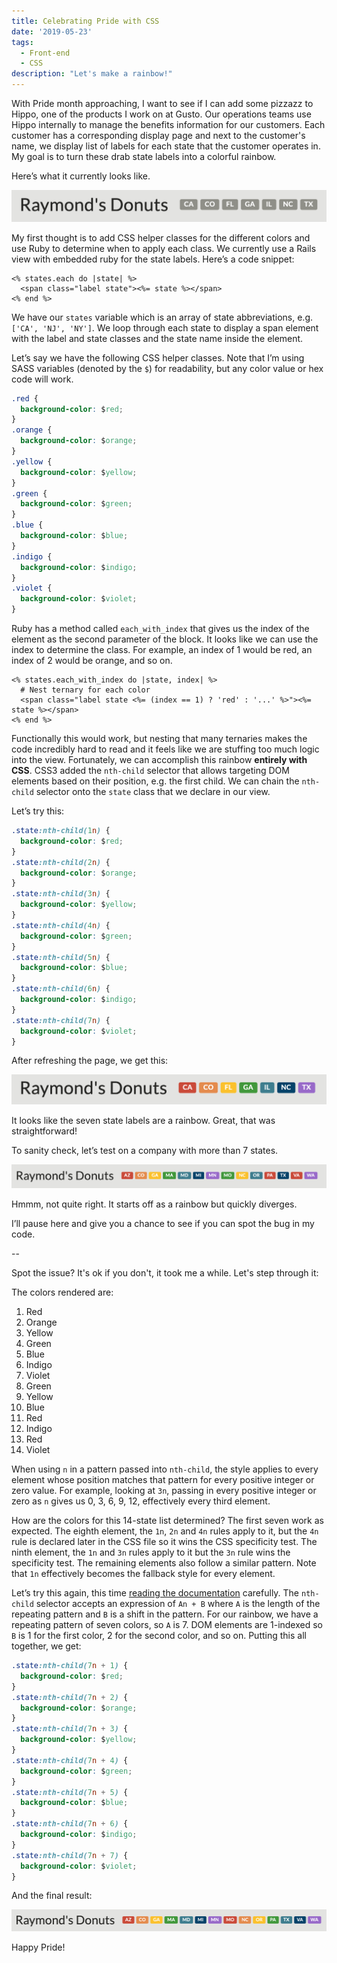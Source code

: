 ```yaml
---
title: Celebrating Pride with CSS
date: '2019-05-23'
tags:
  - Front-end
  - CSS
description: "Let's make a rainbow!"
---
```


With Pride month approaching, I want to see if I can add some pizzazz to Hippo, one of the products I work on at Gusto. Our operations teams use Hippo internally to manage the benefits information for our customers. Each customer has a corresponding display page and next to the customer's name, we display list of labels for each state that the customer operates in. My goal is to turn these drab state labels into a colorful rainbow.

Here’s what it currently looks like.

![State labels](/state-labels-gray.png)

My first thought is to add CSS helper classes for the different colors and use Ruby to determine when to apply each class. We currently use a Rails view with embedded ruby for the state labels. Here’s a code snippet:

```erb
<% states.each do |state| %>
  <span class="label state"><%= state %></span>
<% end %>
```

We have our `states` variable which is an array of state abbreviations, e.g. `['CA', 'NJ', 'NY']`. We loop through each state to display a span element with the label and state classes and the state name inside the element.

Let’s say we have the following CSS helper classes. Note that I’m using SASS variables (denoted by the `$`) for readability, but any color value or hex code will work.

```css
.red {
  background-color: $red;
}
.orange {
  background-color: $orange;
}
.yellow {
  background-color: $yellow;
}
.green {
  background-color: $green;
}
.blue {
  background-color: $blue;
}
.indigo {
  background-color: $indigo;
}
.violet {
  background-color: $violet;
}
```

Ruby has a method called `each_with_index` that gives us the index of the element as the second parameter of the block. It looks like we can use the index to determine the class. For example, an index of 1 would be red, an index of 2 would be orange, and so on.

```erb
<% states.each_with_index do |state, index| %>
  # Nest ternary for each color
  <span class="label state <%= (index == 1) ? 'red' : '...' %>"><%= state %></span>
<% end %>
```

Functionally this would work, but nesting that many ternaries makes the code incredibly hard to read and it feels like we are stuffing too much logic into the view. Fortunately, we can accomplish this rainbow **entirely with CSS**. CSS3 added the `nth-child` selector that allows targeting DOM elements based on their position, e.g. the first child. We can chain the `nth-child` selector onto the `state` class that we declare in our view.

Let’s try this:

```css
.state:nth-child(1n) {
  background-color: $red;
}
.state:nth-child(2n) {
  background-color: $orange;
}
.state:nth-child(3n) {
  background-color: $yellow;
}
.state:nth-child(4n) {
  background-color: $green;
}
.state:nth-child(5n) {
  background-color: $blue;
}
.state:nth-child(6n) {
  background-color: $indigo;
}
.state:nth-child(7n) {
  background-color: $violet;
}
```

After refreshing the page, we get this:

![State labels](/state-labels-rainbow-7.png)

It looks like the seven state labels are a rainbow. Great, that was straightforward!

To sanity check, let’s test on a company with more than 7 states.

![State labels](/state-labels-off-rainbow.png)

Hmmm, not quite right. It starts off as a rainbow but quickly diverges.

I’ll pause here and give you a chance to see if you can spot the bug in my code.

--

Spot the issue? It's ok if you don't, it took me a while. Let's step through it:

The colors rendered are:

1. Red
2. Orange
3. Yellow
4. Green
5. Blue
6. Indigo
7. Violet
8. Green
9. Yellow
10. Blue
11. Red
12. Indigo
13. Red
14. Violet

When using `n` in a pattern passed into `nth-child`, the style applies to every element whose position matches that pattern for every positive integer or zero value. For example, looking at `3n`, passing in every positive integer or zero as `n` gives us 0, 3, 6, 9, 12, effectively every third element.

How are the colors for this 14-state list determined? The first seven work as expected. The eighth element, the `1n`, `2n` and `4n` rules apply to it, but the `4n` rule is declared later in the CSS file so it wins the CSS specificity test. The ninth element, the `1n` and `3n` rules apply to it but the `3n` rule wins the specificity test. The remaining elements also follow a similar pattern. Note that `1n` effectively becomes the fallback style for every element.

Let’s try this again, this time <a href="https://developer.mozilla.org/en-US/docs/Web/CSS/:nth-child" target="_blank">reading the documentation</a> carefully. The `nth-child` selector accepts an expression of `An + B` where `A` is the length of the repeating pattern and `B` is a shift in the pattern. For our rainbow, we have a repeating pattern of seven colors, so `A` is 7. DOM elements are 1-indexed so `B` is 1 for the first color, 2 for the second color, and so on. Putting this all together, we get:

```css
.state:nth-child(7n + 1) {
  background-color: $red;
}
.state:nth-child(7n + 2) {
  background-color: $orange;
}
.state:nth-child(7n + 3) {
  background-color: $yellow;
}
.state:nth-child(7n + 4) {
  background-color: $green;
}
.state:nth-child(7n + 5) {
  background-color: $blue;
}
.state:nth-child(7n + 6) {
  background-color: $indigo;
}
.state:nth-child(7n + 7) {
  background-color: $violet;
}
```

And the final result:

![State labels](/state-labels-final-rainbow.png)

Happy Pride!

